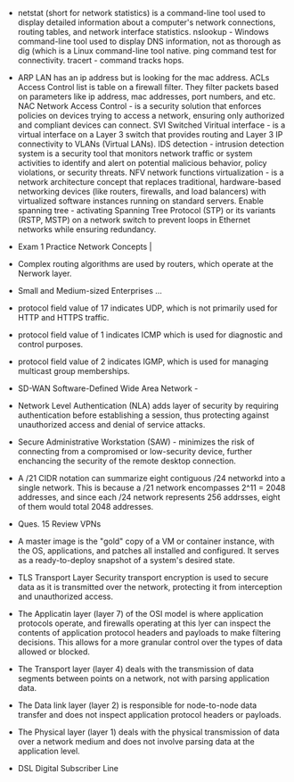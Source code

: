 - netstat (short for network statistics) is a command-line tool used to display detailed information about a computer's network connections, routing tables, and network interface statistics. nslookup - Windows command-line tool used to display DNS information, not as thorough as dig (which is a Linux command-line tool native. ping command test for connectivity. tracert - command tracks hops. 
- ARP LAN has an ip address but is looking for the mac address. ACLs Access Control list is table on a firewall filter. They filter packets based on parameters like ip address, mac addresses, port numbers, and etc.
NAC Network Access Control - is a security  solution that enforces policies on devices trying to access a network, ensuring only authorized  and compliant devices can connect.
SVI Switched Viritual interface - is a virtual interface on a Layer 3 switch that provides routing and Layer 3 IP connectivity to VLANs (Virtual LANs). 
IDS detection - intrusion detection system is a security tool  that monitors network traffic or system activities to identify and alert on potential malicious behavior, policy violations, or security threats.
NFV network functions virtualization - is a network architecture concept that replaces traditional, hardware-based networking devices (like routers, firewalls, and load balancers) with virtualized software instances running on standard servers.
Enable spanning tree - activating Spanning Tree Protocol (STP) or its variants (RSTP, MSTP) on a network switch to prevent loops in Ethernet networks while ensuring redundancy.

- Exam 1 Practice Network Concepts |
- Complex routing algorithms are used by routers, which operate at the Nerwork layer.
- Small and Medium-sized Enterprises ...
- protocol field value of 17 indicates UDP, which is not primarily used for HTTP and HTTPS traffic.
- protocol field value of 1 indicates ICMP which is used for diagnostic and control purposes.
- protocol field value of 2 indicates IGMP, which is used for managing multicast group memberships.
- SD-WAN Software-Defined Wide Area Network -
- Network Level Authentication (NLA) adds layer of security by requiring authentication before establishing a session, thus protecting against unauthorized access and denial of service attacks.
- Secure Administrative Workstation (SAW) - minimizes the risk of connecting from a compromised or low-security device, further enchancing the security of the remote desktop connection.
  
- A /21 CIDR notation can summarize eight contiguous /24 networkd into a single network. This is because a /21 network encompasses 2^11 = 2048 addresses, and since each /24 network represents 256 addrsses, eight of them would total 2048 addresses.
- Ques. 15 Review VPNs
- A master image is the "gold" copy of a VM or container instance, with the OS, applications, and patches all installed and configured. It serves as a ready-to-deploy snapshot of a system's desired state.
- TLS Transport Layer Security transport encryption is used to secure data as it is transmitted over the network, protecting it from interception and unauthorized access.
- The Applicatin layer (layer 7) of the OSI model is where application protocols operate, and firewalls operating at this lyer can inspect the contents of application protocol headers and payloads to make filtering decisions. This allows for a more granular control over the types of data allowed or blocked.
- The Transport layer (layer 4) deals with the transmission of data segments between points on a network, not with parsing application data.
- The Data link layer (layer 2) is responsible for node-to-node data transfer and does not inspect application protocol headers or payloads.
- The Physical layer (layer 1) deals with the physical transmission of data over a network medium and does not involve parsing data at the application level.
- DSL Digital Subscriber Line 
